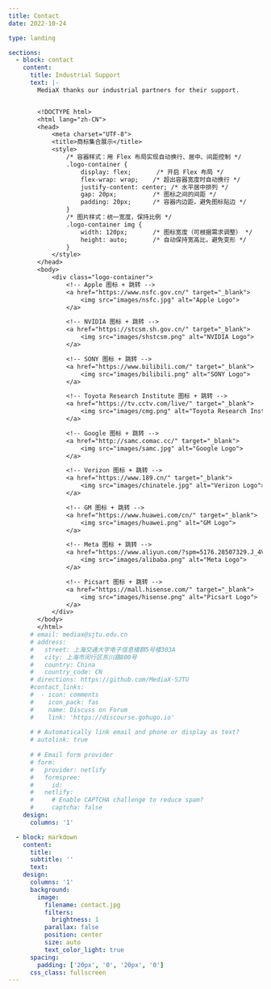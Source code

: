 ```yaml
---
title: Contact
date: 2022-10-24

type: landing

sections:
  - block: contact
    content:
      title: Industrial Support
      text: |-
        MediaX thanks our industrial partners for their support.


        <!DOCTYPE html>
        <html lang="zh-CN">
        <head>
            <meta charset="UTF-8">
            <title>商标集合展示</title>
            <style>
                /* 容器样式：用 Flex 布局实现自动换行、居中、间距控制 */
                .logo-container {
                    display: flex;       /* 开启 Flex 布局 */
                    flex-wrap: wrap;    /* 超出容器宽度时自动换行 */
                    justify-content: center; /* 水平居中排列 */
                    gap: 20px;          /* 图标之间的间距 */
                    padding: 20px;      /* 容器内边距，避免图标贴边 */
                }
                /* 图片样式：统一宽度，保持比例 */
                .logo-container img {
                    width: 120px;       /* 图标宽度（可根据需求调整） */
                    height: auto;       /* 自动保持宽高比，避免变形 */
                }
            </style>
        </head>
        <body>
            <div class="logo-container">
                <!-- Apple 图标 + 跳转 -->
                <a href="https://www.nsfc.gov.cn/" target="_blank">
                    <img src="images/nsfc.jpg" alt="Apple Logo">
                </a>

                <!-- NVIDIA 图标 + 跳转 -->
                <a href="https://stcsm.sh.gov.cn/" target="_blank">
                    <img src="images/shstcsm.png" alt="NVIDIA Logo">
                </a>

                <!-- SONY 图标 + 跳转 -->
                <a href="https://www.bilibili.com/" target="_blank">
                    <img src="images/bilibili.png" alt="SONY Logo">
                </a>

                <!-- Toyota Research Institute 图标 + 跳转 -->
                <a href="https://tv.cctv.com/live/" target="_blank">
                    <img src="images/cmg.png" alt="Toyota Research Institute Logo">
                </a>

                <!-- Google 图标 + 跳转 -->
                <a href="http://samc.comac.cc/" target="_blank">
                    <img src="images/samc.jpg" alt="Google Logo">
                </a>

                <!-- Verizon 图标 + 跳转 -->
                <a href="https://www.189.cn/" target="_blank">
                    <img src="images/chinatele.jpg" alt="Verizon Logo">
                </a>

                <!-- GM 图标 + 跳转 -->
                <a href="https://www.huawei.com/cn/" target="_blank">
                    <img src="images/huawei.png" alt="GM Logo">
                </a>

                <!-- Meta 图标 + 跳转 -->
                <a href="https://www.aliyun.com/?spm=5176.28507329.J_4VYgf18xNlTAyFFbOuOQe.d_logo.f8032868b1cDqr" target="_blank">
                    <img src="images/alibaba.png" alt="Meta Logo">
                </a>

                <!-- Picsart 图标 + 跳转 -->
                <a href="https://mall.hisense.com/" target="_blank">
                    <img src="images/hisense.png" alt="Picsart Logo">
                </a>
            </div>
        </body>
        </html>
      # email: mediax@sjtu.edu.cn
      # address:
      #   street: 上海交通大学电子信息楼群5号楼303A
      #   city: 上海市闵行区东川路800号
      #   country: China
      #   country_code: CN
      # directions: https://github.com/MediaX-SJTU
      #contact_links:
      #  - icon: comments
      #    icon_pack: fas
      #    name: Discuss on Forum
      #    link: 'https://discourse.gohugo.io'
    
      # # Automatically link email and phone or display as text?
      # autolink: true
    
      # # Email form provider
      # form:
      #   provider: netlify
      #   formspree:
      #     id:
      #   netlify:
      #     # Enable CAPTCHA challenge to reduce spam?
      #     captcha: false
    design:
      columns: '1'

  - block: markdown
    content:
      title:
      subtitle: ''
      text:
    design:
      columns: '1'
      background:
        image: 
          filename: contact.jpg
          filters:
            brightness: 1
          parallax: false
          position: center
          size: auto
          text_color_light: true
      spacing:
        padding: ['20px', '0', '20px', '0']
      css_class: fullscreen
---
```

